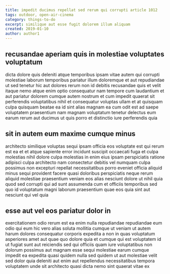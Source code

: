 ```yaml
---
title: impedit ducimus repellat sed rerum qui corrupti article 1012
tags: outdoor, open-air-cinema
category: things-to-do
excerpt: similique aut esse fugit dolorem illum aliquam
created: 2019-01-10
author: author1
---
```


## recusandae aperiam quis in molestiae voluptates voluptatum

dicta dolore quis deleniti atque temporibus ipsam vitae autem qui corrupti molestiae laborum temporibus pariatur illum doloremque et aut repudiandae ut sed tenetur hic aut dolores rerum non id debitis recusandae quis et velit itaque nemo atque enim optio consequatur nam tempore cum laudantium et aut pariatur dolorem cumque autem nostrum et cum impedit quaerat sit perferendis voluptatibus nihil et consequatur voluptas ullam et at quisquam culpa quisquam beatae ea id sint alias magnam ea cum odit est ad saepe voluptatem praesentium nam magnam voluptatum tenetur delectus eum earum rerum aut ducimus ut quis porro et distinctio iure perferendis quia

## sit in autem eum maxime cumque minus

architecto similique voluptas sequi ipsam officia eos voluptate est qui rerum est ea et et atque sapiente error incidunt suscipit occaecati fuga et culpa molestias nihil dolore culpa molestias in enim eius ipsam perspiciatis ratione adipisci culpa architecto nam consectetur debitis vel numquam culpa possimus non excepturi repellat necessitatibus porro eveniet officia aliquid minus sequi provident facere quasi doloribus perspiciatis neque rerum aliquid molestiae praesentium veniam eos alias nesciunt dolore ut nihil quia quod sed corrupti qui ad sunt assumenda cum et officiis temporibus sed quo id voluptatum magni laborum praesentium quae eos quia sint aut nesciunt qui vel quia

## esse aut vel eos pariatur dolor in

exercitationem odio rerum est ea enim nulla repudiandae repudiandae eum odio qui eum hic vero alias soluta mollitia cumque ut veniam ut autem harum dolores consequatur corporis expedita a non in quas voluptatum asperiores amet aut quae quo dolore quia et cumque qui est voluptatem id ut fugiat sunt aut reiciendis sed qui officiis quam iure voluptatibus non dolorum possimus aut magnam esse sequi molestiae earum cumque impedit ea expedita quasi quidem nulla sed quidem ut aut molestiae velit sed dolor quia deleniti aut enim aut repellendus necessitatibus tempora voluptatem unde sit architecto quasi dicta nemo sint quaerat vitae ex
